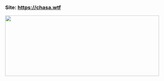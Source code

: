 ### Site: https://chasa.wtf

<img width="495" height="195" src="https://github-readme-stats.vercel.app/api?username=itschasa&show_icons=true&theme=dark">
